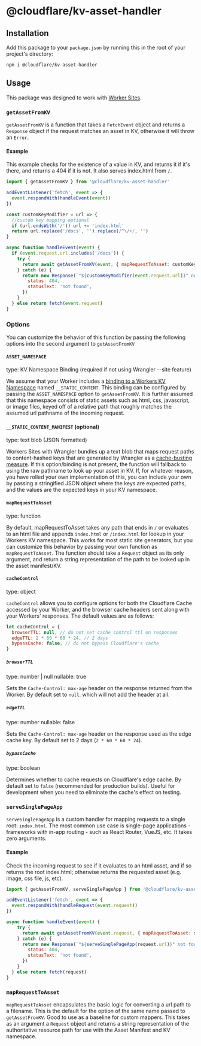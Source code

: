 # @cloudflare/kv-asset-handler

## Installation

Add this package to your `package.json` by running this in the root of your
project's directory:

```
npm i @cloudflare/kv-asset-handler
```

## Usage

This package was designed to work with [Worker Sites](TODO:link-marketing-page).

### `getAssetFromKV`

`getAssetFromKV` is a function that takes a `FetchEvent` object and returns a `Response` object if the request matches an asset in KV, otherwise it will throw an `Error`.


#### Example

This example checks for the existence of a value in KV, and returns it if it's there, and returns a 404 if it is not. It also serves index.html from `/`.

```js
import { getAssetFromKV } from '@cloudflare/kv-asset-handler'

addEventListener('fetch', event => {
  event.respondWith(handleEvent(event))
})

const customKeyModifier = url => {
  //custom key mapping optional
  if (url.endsWith('/')) url += 'index.html'
  return url.replace('/docs', '').replace(/^\/+/, '')
}

async function handleEvent(event) {
  if (event.request.url.includes('/docs')) {
    try {
      return await getAssetFromKV(event, { mapRequestToAsset: customKeyModifier })
    } catch (e) {
      return new Response(`"${customKeyModifier(event.request.url)}" not found`, {
        status: 404,
        statusText: 'not found',
      })
    }
  } else return fetch(event.request)
}
```

### Options

You can customize the behavior of this function by passing the following options into the second argument to `getAssetFromKV`

#### `ASSET_NAMESPACE`

type: KV Namespace Binding (required if not using Wrangler --site feature)

We assume that your Worker includes a [binding to a Workers KV Namespace](TODO:link-documentation) named `__STATIC_CONTENT`. This binding can be configured by passing the `ASSET_NAMESPACE` option to `getAssetFromKV`. It is further assumed that this namespace consists of static assets such as html, css, javascript, or image files, keyed off of a relative path that roughly matches the assumed url pathname of the incoming request.

#### `__STATIC_CONTENT_MANIFEST` (optional)

type: text blob (JSON formatted)

Workers Sites with Wrangler bundles up a text blob that maps request paths to content-hashed keys that are generated by Wrangler as a [cache-busting measure](TODO:link-sites-blog-post). If this option/binding is not present, the function will fallback to using the raw pathname to look up your asset in KV. If, for whatever reason, you have rolled your own implementation of this, you can include your own by passing a stringified JSON object where the keys are expected paths, and the values are the expected keys in your KV namespace.

#### `mapRequestToAsset`

type: function

By default, mapRequestToAsset takes any path that ends in `/` or evaluates to an html file and appends `index.html` or `/index.html` for lookup in your Workers KV namespace. This works for most static site generators, but you can customize this behavior by passing your own function as `mapRequestToAsset`. The function should take a `Request` object as its only argument, and return a string representation of the path to be looked up in the asset manifest/KV.

#### `cacheControl`

type: object

`cacheControl` allows you to configure options for both the Cloudflare Cache accessed by your Worker, and the browser cache headers sent along with your Workers' responses. The default values are as follows:

```javascript
let cacheControl = {
  browserTTL: null, // do not set cache control ttl on responses
  edgeTTL: 2 * 60 * 60 * 24, // 2 days
  bypassCache: false, // do not bypass Cloudflare's cache
}
```

##### `browserTTL`

type: number | null
nullable: true

Sets the `Cache-Control: max-age` header on the response returned from the Worker. By default set to `null`. which will not add the header at all.

##### `edgeTTL`

type: number
nullable: false

Sets the `Cache-Control: max-age` header on the response used as the edge cache key. By default set to 2 days (`2 * 60 * 60 * 24`).

##### `bypassCache`

type: boolean

Determines whether to cache requests on Cloudflare's edge cache. By default set to `false` (recommended for production builds). Useful for development when you need to eliminate the cache's effect on testing.

### `serveSinglePageApp`

`serveSinglePageApp` is a custom handler for mapping requests to a single root: `index.html`. The most common use case is single-page applications - frameworks with in-app routing - such as React Router, VueJS, etc. It takes zero arguments.

#### Example

Check the incoming request to see if it evaluates to an html asset, and if so returns the root index.html; otherwise returns the requested asset (e.g. image, css file, js, etc).

```js
import { getAssetFromKV, serveSinglePageApp } from '@cloudflare/kv-asset-handler'

addEventListener('fetch', event => {
  event.respondWith(handleRequest(event.request))
})

async function handleEvent(event) {
    try {
      return await getAssetFromKV(event.request, { mapRequestToAsset: serveSinglePageApp })
    } catch (e) {
      return new Response(`"${serveSinglePageApp(request.url)}" not found`, {
        status: 404,
        statusText: 'not found',
      })
    }
  } else return fetch(request)
}
```

### `mapRequestToAsset`

`mapRequestToAsset` encapsulates the basic logic for converting a url path to a filename. This is the default for the option of the same name passed to `getAssetFromKV`. Good to use as a baseline for custom mappers. This takes as an argument a `Request` object and returns a string representation of the authoritative resource path for use with the Asset Manifest and KV namespace.
